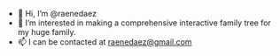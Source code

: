 - 👋 Hi, I’m @raenedaez
- 👀 I’m interested in making a comprehensive interactive  family tree for my huge family.
- 📫 I can be contacted at raenedaez@gmail.com

<!---
raenedaez/raenedaez is a ✨ special ✨ repository because its `README.md` (this file) appears on your GitHub profile.
You can click the Preview link to take a look at your changes.
--->
